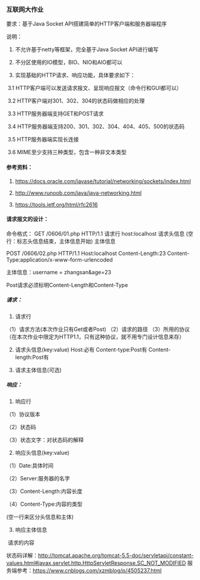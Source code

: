 ### 互联网大作业

要求：基于Java Socket API搭建简单的HTTP客户端和服务器端程序

说明： 

1. 不允许基于netty等框架，完全基于Java Socket API进行编写

2. 不分区使用的IO模型，BIO、NIO和AIO都可以

3. 实现基础的HTTP请求、响应功能，具体要求如下：

​    3.1 HTTP客户端可以发送请求报文、呈现响应报文（命令行和GUI都可以）

​    3.2 HTTP客户端对301、302、304的状态码做相应的处理

​    3.3 HTTP服务器端支持GET和POST请求

​    3.4 HTTP服务器端支持200、301、302、304、404、405、500的状态码

​    3.5 HTTP服务器端实现长连接

​    3.6 MIME至少支持三种类型，包含一种非文本类型


#### 参考资料：

1. https://docs.oracle.com/javase/tutorial/networking/sockets/index.html

2. http://www.runoob.com/java/java-networking.html

3. https://tools.ietf.org/html/rfc2616


#### 请求报文的设计：

命令格式：
GET /0606/01.php HTTP/1.1  请求行
host:localhost 请求头信息
(空行：标志头信息结束，主体信息开始)
主体信息

POST /0606/02.php HTTP/1.1
Host:localhost
Content-Length:23
Content-Type:application/x-www-form-urlencoded

主体信息：username = zhangsan&age=23


Post请求必须标明Content-Length和Content-Type

##### 请求：

1. 请求行

（1）请求方法(本次作业只有Get或者Post)
（2）请求的路径
（3）所用的协议（在本次作业中限定为HTTP1.1，只有这种协议，就不用专门设计信息来存）

2. 请求头信息(key:value)
Host:必有
Content-type:Post有
Content-length:Post有

3. 请求主体信息(可选)  

##### 响应：

1. 响应行



（1）协议版本

（2）状态码

（3）状态文字：对状态码的解释

2. 响应头信息(key:value)

（1）Date:具体时间

（2）Server:服务器的名字

（3）Content-Length:内容长度

（4）Content-Type:内容的类型


(空一行来区分头信息和主体)

3. 响应主体信息

​	请求的内容

状态码详解：http://tomcat.apache.org/tomcat-5.5-doc/servletapi/constant-values.html#javax.servlet.http.HttpServletResponse.SC_NOT_MODIFIED
服务端参考：https://www.cnblogs.com/xzmblog/p/4505237.html
